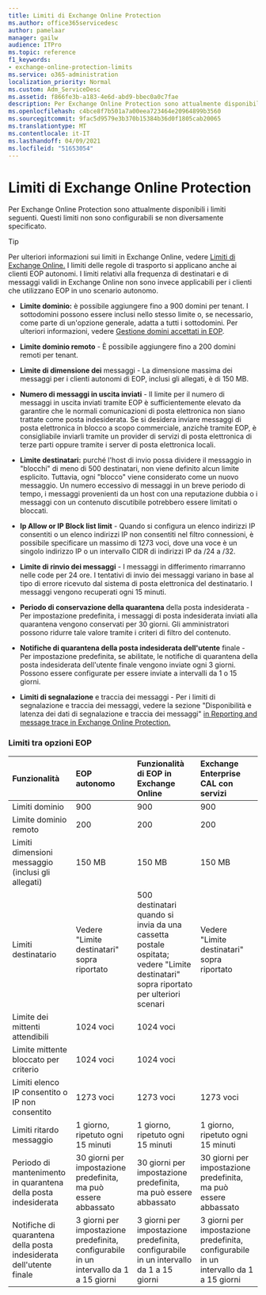 ```yaml
---
title: Limiti di Exchange Online Protection
ms.author: office365servicedesc
author: pamelaar
manager: gailw
audience: ITPro
ms.topic: reference
f1_keywords:
- exchange-online-protection-limits
ms.service: o365-administration
localization_priority: Normal
ms.custom: Adm_ServiceDesc
ms.assetid: f866fe3b-a183-4e6d-abd9-bbec0a0c7fae
description: Per Exchange Online Protection sono attualmente disponibili i limiti seguenti. Questi limiti non sono configurabili se non diversamente specificato.
ms.openlocfilehash: c4bce8f7b501a7a00eea723464e20964899b3560
ms.sourcegitcommit: 9fac5d9579e3b370b15384b36d0f1805cab20065
ms.translationtype: MT
ms.contentlocale: it-IT
ms.lasthandoff: 04/09/2021
ms.locfileid: "51653054"
---
```

# <a name="exchange-online-protection-limits"></a>Limiti di Exchange Online Protection

Per Exchange Online Protection sono attualmente disponibili i limiti seguenti. Questi limiti non sono configurabili se non diversamente specificato. 
  
> [!TIP]
> Per ulteriori informazioni sui limiti in Exchange Online, vedere [Limiti di Exchange Online.](../exchange-online-service-description/exchange-online-limits.md) I limiti delle regole di trasporto si applicano anche ai clienti EOP autonomi. I limiti relativi alla frequenza di destinatari e di messaggi validi in Exchange Online non sono invece applicabili per i clienti che utilizzano EOP in uno scenario autonomo. 
  
- **Limite dominio:** è possibile aggiungere fino a 900 domini per tenant. I sottodomini possono essere inclusi nello stesso limite o, se necessario, come parte di un'opzione generale, adatta a tutti i sottodomini. Per ulteriori informazioni, vedere [Gestione domini accettati in EOP](/microsoft-365/security/office-365-security/exchange-online-protection-overview).

- **Limite dominio remoto** - È possibile aggiungere fino a 200 domini remoti per tenant.
    
- **Limite di dimensione dei** messaggi - La dimensione massima dei messaggi per i clienti autonomi di EOP, inclusi gli allegati, è di 150 MB. 
    
- **Numero di messaggi in uscita inviati** - Il limite per il numero di messaggi in uscita inviati tramite EOP è sufficientemente elevato da garantire che le normali comunicazioni di posta elettronica non siano trattate come posta indesiderata. Se si desidera inviare messaggi di posta elettronica in blocco a scopo commerciale, anzichè tramite EOP, è consigliabile inviarli tramite un provider di servizi di posta elettronica di terze parti oppure tramite i server di posta elettronica locali. 
    
- **Limite destinatari:** purché l'host di invio possa dividere il messaggio in "blocchi" di meno di 500 destinatari, non viene definito alcun limite esplicito. Tuttavia, ogni "blocco" viene considerato come un nuovo messaggio. Un numero eccessivo di messaggi in un breve periodo di tempo, i messaggi provenienti da un host con una reputazione dubbia o i messaggi con un contenuto discutibile potrebbero essere limitati o bloccati. 
    
- **Ip Allow or IP Block list limit** - Quando si configura un elenco indirizzi IP consentiti o un elenco indirizzi IP non consentiti nel filtro connessioni, è possibile specificare un massimo di 1273 voci, dove una voce è un singolo indirizzo IP o un intervallo CIDR di indirizzi IP da /24 a /32. 
    
- **Limite di rinvio dei messaggi** - I messaggi in differimento rimarranno nelle code per 24 ore. I tentativi di invio dei messaggi variano in base al tipo di errore ricevuto dal sistema di posta elettronica del destinatario. I messaggi vengono recuperati ogni 15 minuti. 
    
- **Periodo di conservazione della quarantena** della posta indesiderata - Per impostazione predefinita, i messaggi di posta indesiderata inviati alla quarantena vengono conservati per 30 giorni. Gli amministratori possono ridurre tale valore tramite i criteri di filtro del contenuto. 
    
- **Notifiche di quarantena della posta indesiderata dell'utente** finale - Per impostazione predefinita, se abilitate, le notifiche di quarantena della posta indesiderata dell'utente finale vengono inviate ogni 3 giorni. Possono essere configurate per essere inviate a intervalli da 1 o 15 giorni. 
    
- **Limiti di segnalazione** e traccia dei messaggi - Per i limiti di segnalazione e traccia dei messaggi, vedere la sezione "Disponibilità e latenza dei dati di segnalazione e traccia dei messaggi" [in Reporting and message trace in Exchange Online Protection.](/microsoft-365/security/office-365-security/reporting-and-message-trace-in-exchange-online-protection)
    
### <a name="limits-across-eop-options"></a>Limiti tra opzioni EOP

| Funzionalità | EOP autonomo | Funzionalità di EOP in Exchange Online | Exchange Enterprise CAL con servizi |
|:-----|:-----|:-----|:-----|
|Limiti dominio  <br/> |900  <br/> |900  <br/> |900  <br/> |
|Limite dominio remoto  <br/> |200  <br/> |200  <br/> |200  <br/> |
|Limiti dimensioni messaggio (inclusi gli allegati)  <br/> |150 MB  <br/> |150 MB  <br/> |150 MB  <br/> |
|Limiti destinatario  <br/> |Vedere "Limite destinatari" sopra riportato  <br/> |500 destinatari quando si invia da una cassetta postale ospitata; vedere "Limite destinatari" sopra riportato per ulteriori scenari  <br/> |Vedere "Limite destinatari" sopra riportato  <br/> |
|Limite dei mittenti attendibili  <br/> |1024 voci  <br/> |1024 voci  <br/> ||
|Limite mittente bloccato per criterio  <br/> |1024 voci  <br/> |1024 voci  <br/> ||
|Limiti elenco IP consentito o IP non consentito  <br/> |1273 voci  <br/> |1273 voci  <br/> |1273 voci  <br/> |
|Limiti ritardo messaggio  <br/> |1 giorno, ripetuto ogni 15 minuti  <br/> |1 giorno, ripetuto ogni 15 minuti  <br/> |1 giorno, ripetuto ogni 15 minuti  <br/> |
|Periodo di mantenimento in quarantena della posta indesiderata  <br/> |30 giorni per impostazione predefinita, ma può essere abbassato  <br/> |30 giorni per impostazione predefinita, ma può essere abbassato  <br/> |30 giorni per impostazione predefinita, ma può essere abbassato  <br/> |
|Notifiche di quarantena della posta indesiderata dell'utente finale  <br/> |3 giorni per impostazione predefinita, configurabile in un intervallo da 1 a 15 giorni  <br/> |3 giorni per impostazione predefinita, configurabile in un intervallo da 1 a 15 giorni  <br/> |3 giorni per impostazione predefinita, configurabile in un intervallo da 1 a 15 giorni  <br/> |
